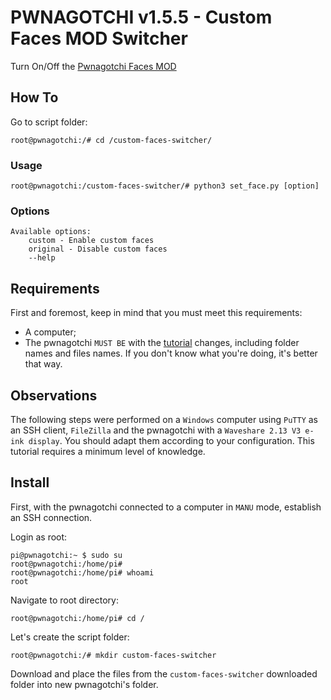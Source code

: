 # PWNAGOTCHI v1.5.5 - Custom Faces MOD Switcher
Turn On/Off the [Pwnagotchi Faces MOD](https://github.com/roodriiigooo/PWNAGOTCHI-CUSTOM-FACES-MOD)


## How To

Go to script folder:
```console
root@pwnagotchi:/# cd /custom-faces-switcher/
```


### Usage

```console
root@pwnagotchi:/custom-faces-switcher/# python3 set_face.py [option]
```


### Options

```
Available options:
    custom - Enable custom faces
    original - Disable custom faces
    --help
```


## Requirements
First and foremost, keep in mind that you must meet this requirements:
- A computer;
- The pwnagotchi `MUST BE` with the  [tutorial](https://github.com/roodriiigooo/PWNAGOTCHI-CUSTOM-FACES-MOD) changes, including folder names and files names. If you don't know what you're doing, it's better that way.

## Observations
The following steps were performed on a `Windows` computer using `PuTTY` as an SSH client, `FileZilla` and the pwnagotchi with a `Waveshare 2.13 V3 e-ink display`.
You should adapt them according to your configuration. This tutorial requires a minimum level of knowledge.

## Install

First, with the pwnagotchi connected to a computer in `MANU` mode, establish an SSH connection.

Login as root:
```console
pi@pwnagotchi:~ $ sudo su
root@pwnagotchi:/home/pi#
root@pwnagotchi:/home/pi# whoami
root
```


Navigate to root directory:
```console
root@pwnagotchi:/home/pi# cd /
```


Let's create the script folder:
```console
root@pwnagotchi:/# mkdir custom-faces-switcher
```


Download and place the files from the `custom-faces-switcher` downloaded folder into new pwnagotchi's folder.

